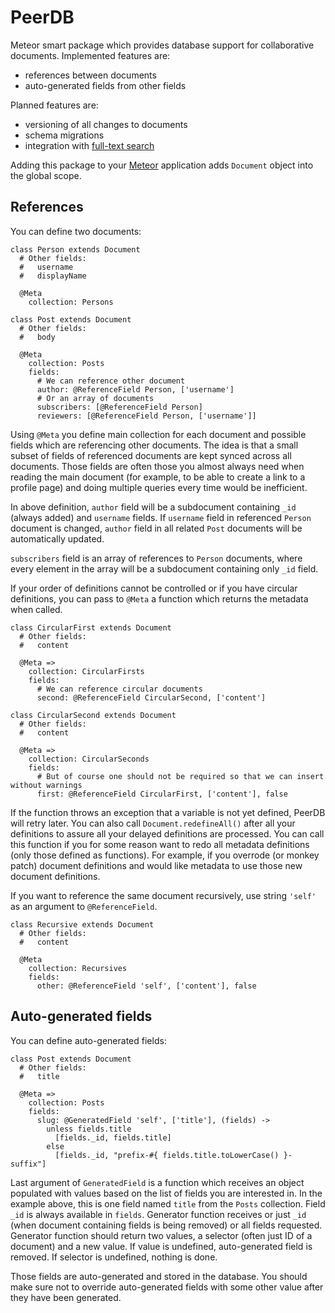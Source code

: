 PeerDB
======

Meteor smart package which provides database support for collaborative documents. Implemented features are:
 * references between documents
 * auto-generated fields from other fields
 
Planned features are:
 * versioning of all changes to documents
 * schema migrations
 * integration with [full-text search](http://www.elasticsearch.org/)

Adding this package to your [Meteor](http://www.meteor.com/) application adds `Document` object into the global scope.

References
----------

You can define two documents:

    class Person extends Document
      # Other fields:
      #   username
      #   displayName

      @Meta
        collection: Persons

    class Post extends Document
      # Other fields:
      #   body

      @Meta
        collection: Posts
        fields:
          # We can reference other document
          author: @ReferenceField Person, ['username']
          # Or an array of documents
          subscribers: [@ReferenceField Person]
          reviewers: [@ReferenceField Person, ['username']]

Using `@Meta` you define main collection for each document and possible fields which are referencing
other documents. The idea is that a small subset of fields of referenced documents are kept synced
across all documents. Those fields are often those you almost always need when reading the main document
(for example, to be able to create a link to a profile page) and doing multiple queries every time would
be inefficient.

In above definition, `author` field will be a subdocument containing `_id` (always added) and `username`
fields. If `username` field in referenced `Person` document is changed, `author` field in all related
`Post` documents will be automatically updated.

`subscribers` field is an array of references to `Person` documents, where every element in the array will
be a subdocument containing only `_id` field.

If your order of definitions cannot be controlled or if you have circular definitions, you can pass to
`@Meta` a function which returns the metadata when called.

    class CircularFirst extends Document
      # Other fields:
      #   content

      @Meta =>
        collection: CircularFirsts
        fields:
          # We can reference circular documents
          second: @ReferenceField CircularSecond, ['content']

    class CircularSecond extends Document
      # Other fields:
      #   content

      @Meta =>
        collection: CircularSeconds
        fields:
          # But of course one should not be required so that we can insert without warnings
          first: @ReferenceField CircularFirst, ['content'], false

If the function throws an exception that a variable is not yet defined, PeerDB will retry later. You can
also call `Document.redefineAll()` after all your definitions to assure all your delayed definitions are
processed. You can call this function if you for some reason want to redo all metadata definitions
(only those defined as functions). For example, if you overrode (or monkey patch) document definitions and
would like metadata to use those new document definitions.

If you want to reference the same document recursively, use string `'self'` as an argument to `@ReferenceField`.

    class Recursive extends Document
      # Other fields:
      #   content

      @Meta
        collection: Recursives
        fields:
          other: @ReferenceField 'self', ['content'], false

Auto-generated fields
---------------------

You can define auto-generated fields:

    class Post extends Document
      # Other fields:
      #   title

      @Meta =>
        collection: Posts
        fields:
          slug: @GeneratedField 'self', ['title'], (fields) ->
            unless fields.title
              [fields._id, fields.title]
            else
              [fields._id, "prefix-#{ fields.title.toLowerCase() }-suffix"]

Last argument of `GeneratedField` is a function which receives an object populated with values based on the list of
fields you are interested in. In the example above, this is one field named `title` from the `Posts` collection. Field
`_id` is always available in `fields`. Generator function receives or just `_id` (when document containing fields is being
removed) or all fields requested. Generator function should return two values, a selector (often just ID of a document)
and a new value. If value is undefined, auto-generated field is removed. If selector is undefined, nothing is done.

Those fields are auto-generated and stored in the database. You should make sure not to override auto-generated
fields with some other value after they have been generated.